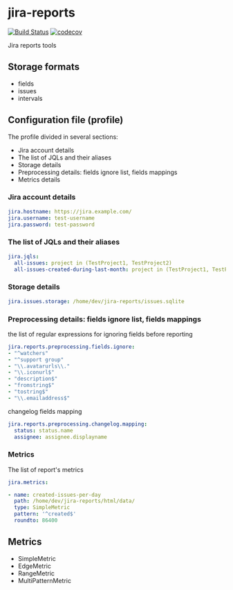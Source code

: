# jira-reports

[![Build Status](https://travis-ci.org/ownport/jira-reports.svg?branch=master)](https://travis-ci.org/ownport/jira-reports)
[![codecov](https://codecov.io/gh/ownport/jira-reports/branch/master/graph/badge.svg)](https://codecov.io/gh/ownport/jira-reports)

Jira reports tools


## Storage formats

- fields
- issues
- intervals

## Configuration file (profile)

The profile divided in several sections:

- Jira account details
- The list of JQLs and their aliases
- Storage details
- Preprocessing details: fields ignore list, fields mappings
- Metrics details

### Jira account details

```yaml
jira.hostname: https://jira.example.com/
jira.username: test-username
jira.password: test-password
```

### The list of JQLs and their aliases

```yaml
jira.jqls:
  all-issues: project in (TestProject1, TestProject2)
  all-issues-created-during-last-month: project in (TestProject1, TestProject2) and created >= startOfMonth(0)
```

### Storage details

```yaml
jira.issues.storage: /home/dev/jira-reports/issues.sqlite
```

### Preprocessing details: fields ignore list, fields mappings

the list of regular expressions for ignoring fields before reporting

```yaml
jira.reports.preprocessing.fields.ignore:
- "^watchers"
- "^support group"
- "\\.avatarurls\\."
- "\\.iconurl$"
- "description$"
- "fromstring$"
- "tostring$"
- "\\.emailaddress$"
```

changelog fields mapping
```yaml
jira.reports.preprocessing.changelog.mapping:
  status: status.name
  assignee: assignee.displayname
```

### Metrics

The list of report's metrics

```yaml
jira.metrics:

- name: created-issues-per-day
  path: /home/dev/jira-reports/html/data/
  type: SimpleMetric
  pattern: '^created$'
  roundto: 86400
```

## Metrics

- SimpleMetric
- EdgeMetric
- RangeMetric
- MultiPatternMetric
